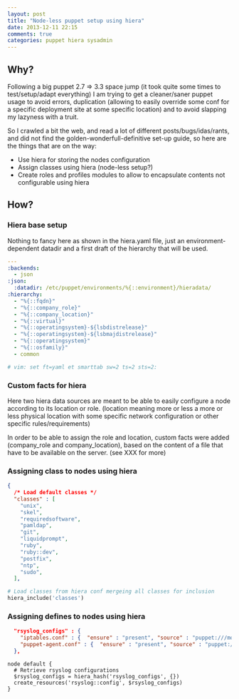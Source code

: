 ```yaml
---
layout: post
title: "Node-less puppet setup using hiera"
date: 2013-12-11 22:15
comments: true
categories: puppet hiera sysadmin
---
```

## Why?

Following a big puppet 2.7 => 3.3 space jump (it took quite some times
to test/setup/adapt everything) I am trying to get a cleaner/saner
puppet usage to avoid errors, duplication (allowing to easily override
some conf for a specific deployment site at some specific location) and
to avoid slapping my lazyness with a truit.

So I crawled a bit the web, and read a lot of different
posts/bugs/idas/rants, and did not find the golden-wonderfull-definitive
set-up guide, so here are the things that are on the way:
* Use hiera for storing the nodes configuration
* Assign classes using hiera (node-less setup?)
* Create roles and profiles modules to allow to encapsulate contents not
  configurable using hiera

## How?

### Hiera base setup

Nothing to fancy here as shown in the hiera.yaml file, just an
environment-dependent datadir and a first draft of the hierarchy that
will be used.

``` yaml hiera.yaml
---
:backends:
  - json
:json:
  :datadir: /etc/puppet/environments/%{::environment}/hieradata/
:hierarchy:
  - "%{::fqdn}"
  - "%{::company_role}"
  - "%{::company_location}"
  - "%{::virtual}"
  - "%{::operatingsystem}-${lsbdistrelease}"
  - "%{::operatingsystem}-${lsbmajdistrelease}"
  - "%{::operatingsystem}"
  - "%{::osfamily}"
  - common

# vim: set ft=yaml et smarttab sw=2 ts=2 sts=2:
```

### Custom facts for hiera

Here two hiera data sources are meant to be able to easily configure a
node according to its location or role. (location meaning more or
less a more or less physical location with some specific network
configuration or other specific rules/requirements)

In order to be able to assign the role and location, custom facts were
added (company_role and company_location), based on the content of a
file that have to be available on the server. (see XXX for more)

### Assigning class to nodes using hiera

``` json hieradata/common.js
{
  /* Load default classes */
  "classes" : [
    "unix",
    "skel",
    "requiredsoftware",
    "pamldap",
    "git",
    "liquidprompt",
    "ruby",
    "ruby::dev",
    "postfix",
    "ntp",
    "sudo",
  ],
```

``` ruby site.pp
# Load classes from hiera conf mergeing all classes for inclusion
hiera_include('classes')
```

### Assigning defines to nodes using hiera

``` json hieradata/common.js
  "rsyslog_configs" : {
    "iptables.conf" : {  "ensure" : "present", "source" : "puppet:///modules/site/rsyslog/rsyslog.d/iptables.conf" },
    "puppet-agent.conf" : {  "ensure" : "present", "source" : "puppet:///modules/site/rsyslog/rsyslog.d/puppet-agent.conf" },
  },
```

```
node default {
  # Retrieve rsyslog configurations
  $rsyslog_configs = hiera_hash('rsyslog_configs', {})
  create_resources('rsyslog::config', $rsyslog_configs)
}
```
